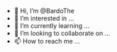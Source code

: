 - 👋 Hi, I’m @BardoThe
- 👀 I’m interested in ...
- 🌱 I’m currently learning ...
- 💞️ I’m looking to collaborate on ...
- 📫 How to reach me ...

<!---
BardoThe/BardoThe is a ✨ special ✨ repository because its `README.md` (this file) appears on your GitHub profile.
You can click the Preview link to take a look at your changes.
--->
